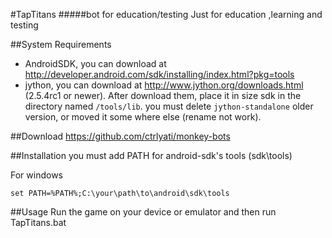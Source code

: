 #TapTitans
#####bot for education/testing
Just for education ,learning and testing 

##System Requirements
- AndroidSDK, you can download at
http://developer.android.com/sdk/installing/index.html?pkg=tools
- jython, you can download at http://www.jython.org/downloads.html (2.5.4rc1 or newer). After download them, place it in size sdk in the directory named `/tools/lib`. you must delete `jython-standalone` older version, or moved it some where else (rename not work).

##Download
https://github.com/ctrlyati/monkey-bots


##Installation
you must add PATH for android-sdk's tools (sdk\tools)

For windows
```
set PATH=%PATH%;C:\your\path\to\android\sdk\tools
```


##Usage
Run the game on your device or emulator and then run TapTitans.bat
